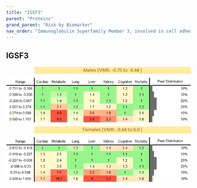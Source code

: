 ```yaml
---
title: "IGSF3"
parent: "Proteins"
grand_parent: "Risk by Biomarker"
nav_order: "Immunoglobulin Superfamily Member 3, involved in cell adhesion and immune response."
---
```



## IGSF3




<div style="display: flex; flex-direction: column; gap: 10px;">

  <img src="/assets/images/vmrbiomarker_igsf3__male.png" alt="IGSF3 VMR Male" style="margin-left: 15%">
  <img src="/assets/images/rr_igsf3__male.png" alt="IGSF3 RR Male">

  <img src="/assets/images/vmrbiomarker_igsf3__female.png" alt="IGSF3 VMR Female" style="margin-left: 15%; ">
  <img src="/assets/images/rr_igsf3__female.png" alt="IGSF3 RR Female">

</div>



